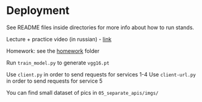 # Deployment

See README files inside directories for more info about how to run stands.

Lecture + practice video (in russian) - [link](https://disk.yandex.ru/i/8r1jkACpyMe2Mw)

Homework: see the [homework](./homework) folder

Run `train_model.py` to generate `vgg16.pt`

Use `client.py` in order to send requests for services 1-4
Use `client-url.py` in order to send requests for service 5

You can find small dataset of pics in `05_separate_apis/imgs/`

